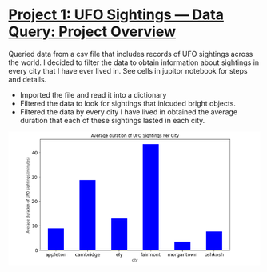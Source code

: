 
# [Project 1: UFO Sightings — Data Query: Project Overview](https://github.com/Ben-Saltigerald/UFO-Data-Query.git)
Queried data from a csv file that includes records of UFO sightings across the world. I decided to filter the data to obtain information about sightings in every city that I have ever lived in. See cells in jupitor notebook for steps and details. 

- Imported the file and read it into a dictionary
- Filtered the data to look for sightings that inlcuded bright objects.
- Filtered the data by every city I have lived in obtained the average duration that each of these sightings lasted in each city. 

![alt text](https://github.com/Ben-Saltigerald/UFO-Data-Query/blob/main/ufo_city_duration.png)
